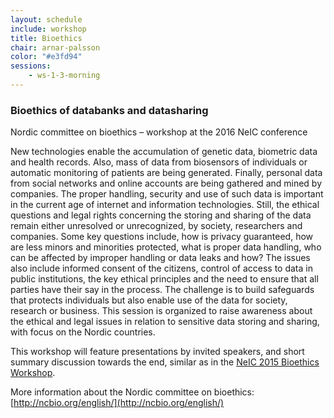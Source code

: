 ```yaml
---
layout: schedule
include: workshop
title: Bioethics
chair: arnar-palsson
color: "#e3fd94"
sessions:
    - ws-1-3-morning
---
```


### Bioethics of databanks and datasharing

Nordic committee on bioethics – workshop at the 2016 NeIC conference

New technologies enable the accumulation of genetic data, biometric data and
health records. Also, mass of data from biosensors of individuals or automatic
monitoring of patients are being generated. Finally, personal data from social
networks and online accounts are being gathered and mined by companies. The
proper handling, security and use of such data is important in the current age
of internet and information technologies. Still, the ethical questions and legal
rights concerning the storing and sharing of the data remain either unresolved
or unrecognized, by society, researchers and companies. Some key questions
include, how is privacy guaranteed, how are less minors and minorities
protected, what is proper data handling, who can be affected by improper
handling or data leaks and how? The issues also include informed consent of the
citizens, control of access to data in public institutions, the key ethical
principles and the need to ensure that all parties have their say in the
process. The challenge is to build safeguards that protects individuals but also
enable use of the data for society, research or business. This session is
organized to raise awareness about the ethical and legal issues in relation to
sensitive data storing and sharing, with focus on the Nordic countries.

This workshop will feature presentations by invited speakers, and short summary
discussion towards the end, similar as in the
[NeIC 2015 Bioethics Workshop](http://neic2015.nordforsk.org/display/NeIC2015/Bioethics).

More information about the Nordic committee on bioethics:
[http://ncbio.org/english/](http://ncbio.org/english/)
